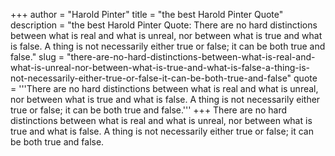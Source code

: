 +++
author = "Harold Pinter"
title = "the best Harold Pinter Quote"
description = "the best Harold Pinter Quote: There are no hard distinctions between what is real and what is unreal, nor between what is true and what is false. A thing is not necessarily either true or false; it can be both true and false."
slug = "there-are-no-hard-distinctions-between-what-is-real-and-what-is-unreal-nor-between-what-is-true-and-what-is-false-a-thing-is-not-necessarily-either-true-or-false-it-can-be-both-true-and-false"
quote = '''There are no hard distinctions between what is real and what is unreal, nor between what is true and what is false. A thing is not necessarily either true or false; it can be both true and false.'''
+++
There are no hard distinctions between what is real and what is unreal, nor between what is true and what is false. A thing is not necessarily either true or false; it can be both true and false.
